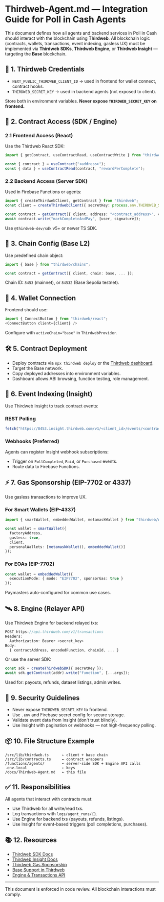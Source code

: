 # Thirdweb-Agent.md — Integration Guide for Poll in Cash Agents

This document defines how all agents and backend services in Poll in Cash should interact with the blockchain using **Thirdweb**. All blockchain logic (contracts, wallets, transactions, event indexing, gasless UX) must be implemented via **Thirdweb SDKs**, **Thirdweb Engine**, or **Thirdweb Insight** — targeting the **Base** blockchain.

## 🔐 1. Thirdweb Credentials

- `NEXT_PUBLIC_THIRDWEB_CLIENT_ID` → used in frontend for wallet connect, contract hooks.
- `THIRDWEB_SECRET_KEY` → used in backend agents (not exposed to client).

Store both in environment variables. **Never expose `THIRDWEB_SECRET_KEY` on frontend.**

## 🔌 2. Contract Access (SDK / Engine)

### 2.1 Frontend Access (React)

Use the Thirdweb React SDK:

```ts
import { getContract, useContractRead, useContractWrite } from "thirdweb/react";

const { contract } = useContract("<address>");
const { data } = useContractRead(contract, "rewardPerComplete");
```

### 2.2 Backend Access (Server SDK)

Used in Firebase Functions or agents:

```ts
import { createThirdwebClient, getContract } from "thirdweb";
const client = createThirdwebClient({ secretKey: process.env.THIRDWEB_SECRET_KEY! });

const contract = getContract({ client, address: "<contract_address>", chain: base, abi });
await contract.write("markCompleteAndPay", [user, signature]);
```

Use `@thirdweb-dev/sdk` v5+ or newer TS SDK.

## 🔗 3. Chain Config (Base L2)

Use predefined chain object:

```ts
import { base } from "thirdweb/chains";

const contract = getContract({ client, chain: base, ... });
```

Chain ID: `8453` (mainnet), or `84532` (Base Sepolia testnet).

## 🧠 4. Wallet Connection

Frontend should use:

```ts
import { ConnectButton } from "thirdweb/react";
<ConnectButton client={client} />
```

Configure with `activeChain="base"` in `ThirdwebProvider`.

## 🛠️ 5. Contract Deployment

- Deploy contracts via `npx thirdweb deploy` or the [Thirdweb dashboard](https://thirdweb.com/dashboard).
- Target the Base network.
- Copy deployed addresses into environment variables.
- Dashboard allows ABI browsing, function testing, role management.

## 🧾 6. Event Indexing (Insight)

Use Thirdweb Insight to track contract events:

### REST Polling
```ts
fetch("https://8453.insight.thirdweb.com/v1/<client_id>/events/<contract_addr>/<event_signature>")
```

### Webhooks (Preferred)
Agents can register Insight webhook subscriptions:
- Trigger on `PollCompleted`, `Paid`, or `Purchased` events.
- Route data to Firebase Functions.

## ⚡ 7. Gas Sponsorship (EIP-7702 or 4337)

Use gasless transactions to improve UX.

### For Smart Wallets (EIP-4337)
```ts
import { smartWallet, embeddedWallet, metamaskWallet } from "thirdweb/wallets";

const wallet = smartWallet({
  factoryAddress,
  gasless: true,
  client,
  personalWallets: [metamaskWallet(), embeddedWallet()]
});
```

### For EOAs (EIP-7702)
```ts
const wallet = embeddedWallet({
  executionMode: { mode: "EIP7702", sponsorGas: true }
});
```

Paymasters auto-configured for common use cases.

## 🛰️ 8. Engine (Relayer API)

Use Thirdweb Engine for backend relayed txs:

```ts
POST https://api.thirdweb.com/v1/transactions
Headers:
  Authorization: Bearer <secret_key>
Body:
  { contractAddress, encodedFunction, chainId, ... }
```

Or use the server SDK:

```ts
const sdk = createThirdwebSDK({ secretKey });
await sdk.getContract(addr).write("function", [...args]);
```

Used for: payouts, refunds, dataset listings, admin writes.

## 🔐 9. Security Guidelines

- Never expose `THIRDWEB_SECRET_KEY` to frontend.
- Use `.env` and Firebase secret config for secure storage.
- Validate event data from Insight (don't trust blindly).
- Use Insight with pagination or webhooks — not high-frequency polling.

## 📦 10. File Structure Example

```
/src/lib/thirdweb.ts      ← client + base chain
/src/lib/contracts.ts     ← contract wrappers
/functions/agents/        ← server-side SDK + Engine API calls
.env.local                ← keys
/docs/Thirdweb-Agent.md   ← this file
```

## ✅ 11. Responsibilities

All agents that interact with contracts must:
- Use Thirdweb for all write/read txs.
- Log transactions with `logs/agent_runs/{}`.
- Use Engine for backend txs (payouts, refunds, listings).
- Use Insight for event-based triggers (poll completions, purchases).

## 📚 12. Resources

- [Thirdweb SDK Docs](https://portal.thirdweb.com/typescript)
- [Thirdweb Insight Docs](https://portal.thirdweb.com/insight)
- [Thirdweb Gas Sponsorship](https://portal.thirdweb.com/wallets/gasless)
- [Base Support in Thirdweb](https://portal.thirdweb.com/deploy/deploying-to-base)
- [Engine & Transactions API](https://portal.thirdweb.com/engine)

---

This document is enforced in code review. All blockchain interactions must comply.
